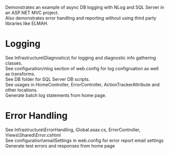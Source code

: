 Demonstrates an example of async DB logging with NLog and SQL Server in an ASP.NET MVC project.<br>
Also demonstrates error handling and reporting without using third party libraries like ELMAH.

Logging
==============
See Infrastructure\Diagnostics\ for logging and diagnostic info gathering classes.<br>
See configuration/nlog section of web.config for log configruation as well as transforms.<br>
See DB folder for SQL Server DB scripts.<br>
See usages in HomeController, ErrorController, ActionTrackerAttribute and other locations.<br>
Generate batch log statements from home page.

Error Handling
==============
See Infrastructure\ErrorHandling\, Global.asax.cs, ErrorController, Views\Shared\Error.cshtml<br>
See configuration\emailSettings in web.config for error report email settings<br>
Generate test errors and responses from home page